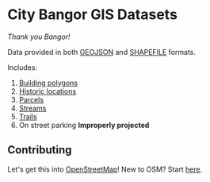 City Bangor GIS Datasets
===

*Thank you Bangor!*

Data provided in both [GEOJSON](https://github.com/mainehackerclub/bangor/tree/master/geojson) and [SHAPEFILE](https://github.com/mainehackerclub/bangor/tree/master/shapefile) formats.

Includes:

1. [Building polygons](http://cdb.io/YO82b5)
2. [Historic locations](http://cdb.io/YO7UZl)
3. [Parcels](http://cdb.io/X5JGQ3)
4. [Streams](http://cdb.io/YO7FNZ)
5. [Trails](http://cdb.io/YO7L84)
6. On street parking **Improperly projected**

Contributing
---

Let's get this into [OpenStreetMap](http://www.openstreetmap.org/)! New to OSM? Start [here](http://learnosm.org/en/).
